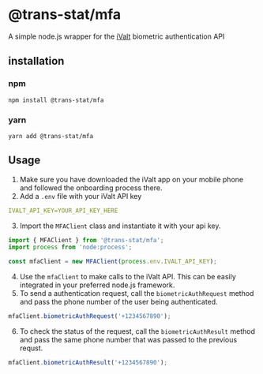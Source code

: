 # @trans-stat/mfa
A simple node.js wrapper for the [iValt](https://ivalt.com/) biometric authentication API

## installation
### npm
```shell
npm install @trans-stat/mfa
```

### yarn
```shell
yarn add @trans-stat/mfa
```

## Usage
1. Make sure you have downloaded the iValt app on your mobile phone and followed the onboarding process there.
2. Add a `.env` file with your iValt API key
```yml
IVALT_API_KEY=YOUR_API_KEY_HERE
```
3. Import the `MFAClient` class and instantiate it with your api key.
```ts
import { MFAClient } from '@trans-stat/mfa';
import process from 'node:process';

const mfaClient = new MFAClient(process.env.IVALT_API_KEY);
```
4. Use the `mfaClient` to make calls to the iValt API. This can be easily integrated in your preferred node.js framework.
5. To send a authentication request, call the `biometricAuthRequest` method and pass the phone number of the user being authenticated.
```ts
mfaClient.biometricAuthRequest('+1234567890');
```
6. To check the status of the request, call the `biometricAuthResult` method and pass the same phone number that was passed to the previous requst.
```ts
mfaClient.biometricAuthResult('+1234567890');
```
